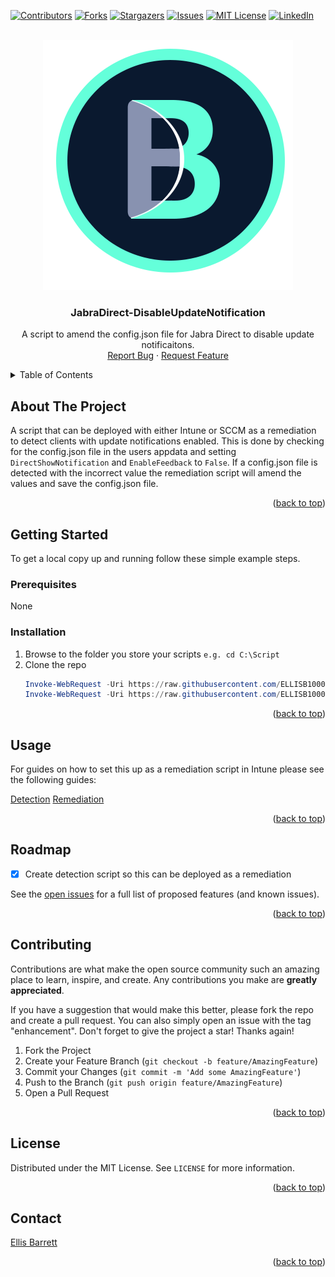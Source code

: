 <!-- Back to top link-->
<a name="readme-top"></a>

[![Contributors][contributors-shield]][contributors-url]
[![Forks][forks-shield]][forks-url]
[![Stargazers][stars-shield]][stars-url]
[![Issues][issues-shield]][issues-url]
[![MIT License][license-shield]][license-url]
[![LinkedIn][linkedin-shield]][linkedin-url]


<!-- PROJECT LOGO -->
<br />
<div align="center">
  <a href="https://github.com/ELLISB1000/JabraDirect-DisableUpdateNotification">
    <img src="Public/logo.png" alt="Logo" width="400" height="400">
  </a>

<h3 align="center">JabraDirect-DisableUpdateNotification</h3>

  <p align="center">
    A script to amend the config.json file for Jabra Direct to disable update notificaitons.
    <br />
    <a href="https://github.com/ELLISB1000/JabraDirect-DisableUpdateNotification/issues">Report Bug</a>
    ·
    <a href="https://github.com/ELLISB1000/JabraDirect-DisableUpdateNotification/issues">Request Feature</a>
  </p>
</div>



<!-- TABLE OF CONTENTS -->
<details>
  <summary>Table of Contents</summary>
  <ol>
    <li>
      <a href="#about-the-project">About The Project</a>
    </li>
    <li>
      <a href="#getting-started">Getting Started</a>
      <ul>
        <li><a href="#prerequisites">Prerequisites</a></li>
        <li><a href="#installation">Installation</a></li>
      </ul>
    </li>
    <li><a href="#usage">Usage</a></li>
    <li><a href="#roadmap">Roadmap</a></li>
    <li><a href="#contributing">Contributing</a></li>
    <li><a href="#license">License</a></li>
    <li><a href="#contact">Contact</a></li>
    <li><a href="#acknowledgments">Acknowledgments</a></li>
  </ol>
</details>



<!-- ABOUT THE PROJECT -->
## About The Project

A script that can be deployed with either Intune or SCCM as a remediation to detect clients with update notifications enabled. This is done by checking for the config.json file in the users appdata and setting `DirectShowNotification` and `EnableFeedback` to `False`. If a config.json file is detected with the incorrect value the remediation script will amend the values and save the config.json file.

<p align="right">(<a href="#readme-top">back to top</a>)</p>


<!-- GETTING STARTED -->
## Getting Started

To get a local copy up and running follow these simple example steps.


### Prerequisites

None

### Installation

1. Browse to the folder you store your scripts `e.g. cd C:\Script`
2. Clone the repo
   ```powershell
   Invoke-WebRequest -Uri https://raw.githubusercontent.com/ELLISB1000/JabraDirect-DisableUpdateNotification/main/JabraDirect-DetectUpdateNotification.ps1 -OutFile .\JabraDirect-DetectUpdateNotification.ps1
   Invoke-WebRequest -Uri https://raw.githubusercontent.com/ELLISB1000/JabraDirect-DisableUpdateNotification/main/JabraDirect-DisableUpdateNotification.ps1 -OutFile .\JabraDirect-DisableUpdateNotification.ps1
   ```

<p align="right">(<a href="#readme-top">back to top</a>)</p>


<!-- USAGE EXAMPLES -->
## Usage

For guides on how to set this up as a remediation script in Intune please see the following guides:

[Detection](https://ellisbarrett.com/blog/JabraDirect-DetectUpdateNotifications)
[Remediation](https://ellisbarrett.com/blog/JabraDirect-DisableUpdateNotifications)

<p align="right">(<a href="#readme-top">back to top</a>)</p>


<!-- ROADMAP -->
## Roadmap

- [X] Create detection script so this can be deployed as a remediation

See the [open issues](https://github.com/ELLISB1000/JabraDirect-DisableUpdateNotification/issues) for a full list of proposed features (and known issues).

<p align="right">(<a href="#readme-top">back to top</a>)</p>


<!-- CONTRIBUTING -->
## Contributing

Contributions are what make the open source community such an amazing place to learn, inspire, and create. Any contributions you make are **greatly appreciated**.

If you have a suggestion that would make this better, please fork the repo and create a pull request. You can also simply open an issue with the tag "enhancement".
Don't forget to give the project a star! Thanks again!

1. Fork the Project
2. Create your Feature Branch (`git checkout -b feature/AmazingFeature`)
3. Commit your Changes (`git commit -m 'Add some AmazingFeature'`)
4. Push to the Branch (`git push origin feature/AmazingFeature`)
5. Open a Pull Request

<p align="right">(<a href="#readme-top">back to top</a>)</p>


<!-- LICENSE -->
## License

Distributed under the MIT License. See `LICENSE` for more information.

<p align="right">(<a href="#readme-top">back to top</a>)</p>


<!-- CONTACT -->
## Contact

[Ellis Barrett](https://ellisbarrett.com)

<p align="right">(<a href="#readme-top">back to top</a>)</p>


<!-- MARKDOWN LINKS & IMAGES -->
<!-- https://www.markdownguide.org/basic-syntax/#reference-style-links -->
[contributors-shield]: https://img.shields.io/github/contributors/ELLISB1000/JabraDirect-DisableUpdateNotification.svg?style=for-the-badge
[contributors-url]: https://github.com/ELLISB1000/JabraDirect-DisableUpdateNotification/graphs/contributors
[forks-shield]: https://img.shields.io/github/forks/ELLISB1000/JabraDirect-DisableUpdateNotification.svg?style=for-the-badge
[forks-url]: https://github.com/ELLISB1000/JabraDirect-DisableUpdateNotification/network/members
[stars-shield]: https://img.shields.io/github/stars/ELLISB1000/JabraDirect-DisableUpdateNotification.svg?style=for-the-badge
[stars-url]: https://github.com/ELLISB1000/JabraDirect-DisableUpdateNotification/stargazers
[issues-shield]: https://img.shields.io/github/issues/ELLISB1000/JabraDirect-DisableUpdateNotification.svg?style=for-the-badge
[issues-url]: https://github.com/ELLISB1000/JabraDirect-DisableUpdateNotification/issues
[license-shield]: https://img.shields.io/github/license/ELLISB1000/JabraDirect-DisableUpdateNotification.svg?style=for-the-badge
[license-url]: https://github.com/ELLISB1000/JabraDirect-DisableUpdateNotification/blob/master/LICENSE
[linkedin-shield]: https://img.shields.io/badge/-LinkedIn-black.svg?style=for-the-badge&logo=linkedin&colorB=555
[linkedin-url]: https://linkedin.com/in/ellis-barrett
